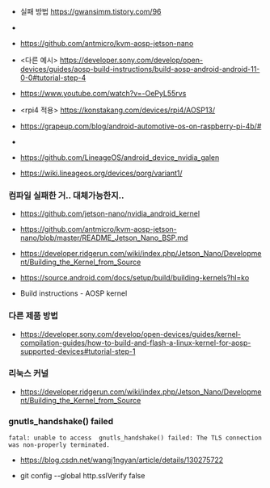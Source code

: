 
###
- 실패 방법 https://gwansimm.tistory.com/96
- 
- https://github.com/antmicro/kvm-aosp-jetson-nano
- <다른 예시> https://developer.sony.com/develop/open-devices/guides/aosp-build-instructions/build-aosp-android-android-11-0-0#tutorial-step-4
- https://www.youtube.com/watch?v=-OePyL55rvs
- <rpi4 적용> https://konstakang.com/devices/rpi4/AOSP13/
- https://grapeup.com/blog/android-automotive-os-on-raspberry-pi-4b/#
- 

- https://github.com/LineageOS/android_device_nvidia_galen


- https://wiki.lineageos.org/devices/porg/variant1/



### 컴파일 실패한 거.. 대체가능한지..
- https://github.com/jetson-nano/nvidia_android_kernel
- https://github.com/antmicro/kvm-aosp-jetson-nano/blob/master/README_Jetson_Nano_BSP.md


- https://developer.ridgerun.com/wiki/index.php/Jetson_Nano/Development/Building_the_Kernel_from_Source

- https://source.android.com/docs/setup/build/building-kernels?hl=ko

- Build instructions - AOSP kernel



### 다른 제품 방법
- https://developer.sony.com/develop/open-devices/guides/kernel-compilation-guides/how-to-build-and-flash-a-linux-kernel-for-aosp-supported-devices#tutorial-step-1


### 리눅스 커널
- https://developer.ridgerun.com/wiki/index.php/Jetson_Nano/Development/Building_the_Kernel_from_Source


### gnutls_handshake() failed
```
fatal: unable to access  gnutls_handshake() failed: The TLS connection was non-properly terminated.
```
- https://blog.csdn.net/wangj1ngyan/article/details/130275722

- git config --global http.sslVerify false
